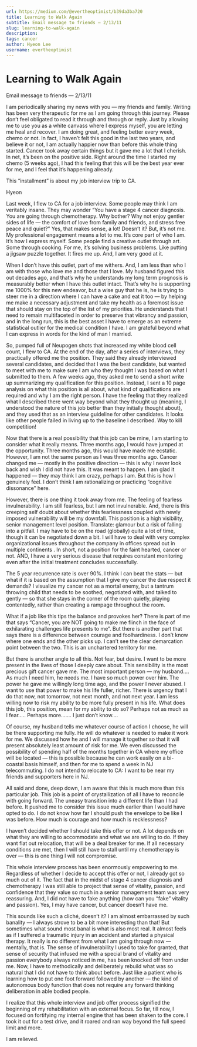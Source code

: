 ```yaml
---
url: https://medium.com/@evertheoptimist/b39da3ba720
title: Learning to Walk Again
subtitle: Email message to friends — 2/13/11
slug: learning-to-walk-again
description: 
tags: cancer
author: Hyeon Lee
username: evertheoptimist
---
```


# Learning to Walk Again

Email message to friends — 2/13/11

I am periodically sharing my news with you — my friends and family. Writing has been very therapeutic for me as I am going through this journey. Please don’t feel obligated to read it through and through or reply. Just by allowing me to use you as a white canvass where I express myself, you are letting me heal and recover. I am doing great, and feeling better every week, chemo or not. In fact, I haven’t felt this good in the last two years, and believe it or not, I am actually happier now than before this whole thing started. Cancer took away certain things but it gave me a lot that I cherish. In net, it’s been on the positive side. Right around the time I started my chemo (5 weeks ago), I had this feeling that this will be the best year ever for me, and I feel that it’s happening already.

This “installment” is about my job interview trip to CA.

Hyeon

Last week, I flew to CA for a job interview. Some people may think I am veritably insane. They may wonder “You have a stage 4 cancer diagnosis. You are going through chemotherapy. Why bother? Why not enjoy gentler sides of life — the comfort of love from family and friends, and stress free peace and quiet?” Yes, that makes sense, a lot! Doesn’t it? But, it’s not me. My professional engagement means a lot to me. It’s core part of who I am. It’s how I express myself. Some people find a creative outlet through art. Some through cooking. For me, it’s solving business problems. Like putting a jigsaw puzzle together. It fires me up. And, I am very good at it.

When I don’t have this outlet, part of me withers. And, I am less than who I am with those who love me and those that I love. My husband figured this out decades ago, and that’s why he understands my long term prognosis is measurably better when I have this outlet intact. That’s why he is supporting me 1000% for this new endeavor, but a wise guy that he is, he is trying to steer me in a direction where I can have a cake and eat it too — by helping me make a necessary adjustment and take my health as a foremost issue that should stay on the top of the list of my priorities. He understands that I need to remain multifaceted in order to preserve that vibrancy and passion, and in the long run, this is the best asset I have to emerge as an extreme statistical outlier for the medical condition I have. I am grateful beyond what I can express in words for the kind of man I married.

So, pumped full of Neupogen shots that increased my white blood cell count, I flew to CA. At the end of the day, after a series of interviews, they practically offered me the position. They said they already interviewed several candidates, and decided that I was the best candidate, but wanted to meet with me to make sure I am who they thought I was based on what I submitted to them. A few weeks ago, they asked me to send a short write up summarizing my qualification for this position. Instead, I sent a 10 page analysis on what this position is all about, what kind of qualifications are required and why I am the right person. I have the feeling that they realized what I described there went way beyond what they thought up (meaning, I understood the nature of this job better than they initially thought about), and they used that as an interview guideline for other candidates. It looks like other people failed in living up to the baseline I described. Way to kill competition!

Now that there is a real possibility that this job can be mine, I am starting to consider what it really means. Three months ago, I would have jumped at the opportunity. Three months ago, this would have made me ecstatic. However, I am not the same person as I was three months ago. Cancer changed me — mostly in the positive direction — this is why I never look back and wish I did not have this. It was meant to happen. I am glad it happened — they may think I am crazy, perhaps I am. But this is how I genuinely feel. I don’t think I am rationalizing or practicing “cognitive dissonance” here.

However, there is one thing it took away from me. The feeling of fearless invulnerability. I am still fearless, but I am not invulnerable. And, there is this creeping self doubt about whether this fearlessness coupled with newly imposed vulnerability will be my downfall. This position is a high visibility, senior management level position. Translate: glamour but a risk of falling into a pitfall. I may have to be on the road (globally) quite a lot of time, though it can be negotiated down a bit. I will have to deal with very complex organizational issues throughout the company in offices spread out in multiple continents . In short, not a position for the faint hearted, cancer or not. AND, I have a very serious disease that requires constant monitoring even after the initial treatment concludes successfully.

The 5 year recurrence rate is over 90%. I think I can beat the stats — but what if it is based on the assumption that I give my cancer the due respect it demands? I visualize my cancer not as a mortal enemy, but a tantrum throwing child that needs to be soothed, negotiated with, and talked to gently — so that she stays in the corner of the room quietly, playing contentedly, rather than creating a rampage throughout the room.

What if a job like this tips the balance and provokes her? There is part of me that says “Cancer, you are NOT going to make me flinch in the face of exhilarating challenges life presents to me”. But there is another part that says there is a difference between courage and foolhardiness. I don’t know where one ends and the other picks up. I can’t see the clear demarcation point between the two. This is an unchartered territory for me.

But there is another angle to all this. Not fear, but desire. I want to be more present in the lives of those I deeply care about. This sensibility is the most precious gift cancer gave me. The most important person — my husband…. As much I need him, he needs me. I have so much power over him. The power he gave me willingly long time ago, and the power I never abused. I want to use that power to make his life fuller, richer. There is urgency that I do that now, not tomorrow, not next month, and not next year. I am less willing now to risk my ability to be more fully present in his life. What does this job, this position, mean for my ability to do so? Perhaps not as much as I fear….. Perhaps more……. I just don’t know….

Of course, my husband tells me whatever course of action I choose, he will be there supporting me fully. He will do whatever is needed to make it work for me. We discussed how he and I will manage it together so that it will present absolutely least amount of risk for me. We even discussed the possibility of spending half of the months together in CA where my office will be located — this is possible because he can work easily on a bi-coastal basis himself, and then for me to spend a week in NJ telecommuting. I do not intend to relocate to CA: I want to be near my friends and supporters here in NJ.

All said and done, deep down, I am aware that this is much more than this particular job. This job is a point of crystallization of all I have to reconcile with going forward. The uneasy transition into a different life than I had before. It pushed me to consider this issue much earlier than I would have opted to do. I do not know how far I should push the envelope to be like I was before. How much is courage and how much is recklessness?

I haven’t decided whether I should take this offer or not. A lot depends on what they are willing to accommodate and what we are willing to do. If they want flat out relocation, that will be a deal breaker for me. If all necessary conditions are met, then I will still have to stall until my chemotherapy is over — this is one thing I will not compromise.

This whole interview process has been enormously empowering to me. Regardless of whether I decide to accept this offer or not, I already got so much out of it. The fact that in the midst of stage 4 cancer diagnosis and chemotherapy I was still able to project that sense of vitality, passion, and confidence that they value so much in a senior management team was very reassuring. And, I did not have to fake anything (how can you “fake” vitality and passion). Yes, I may have cancer, but cancer doesn’t have me.

This sounds like such a cliché, doesn’t it? I am almost embarrassed by such banality — I always strove to be a bit more interesting than that! But sometimes what sound most banal is what is also most real. It almost feels as if I suffered a traumatic injury in an accident and started a physical therapy. It really is no different from what I am going through now — mentally, that is. The sense of invulnerability I used to take for granted, that sense of security that infused me with a special brand of vitality and passion everybody always noticed in me, has been knocked off from under me. Now, I have to methodically and deliberately rebuild what was so natural that I did not have to think about before. Just like a patient who is learning how to put one foot forward followed by another — the kind of autonomous body function that does not require any forward thinking deliberation in able bodied people.

I realize that this whole interview and job offer process signified the beginning of my rehabilitation with an external focus. So far, till now, I focused on fortifying my internal engine that has been shaken to the core. I took it out for a test drive, and it roared and ran way beyond the full speed limit and more.

I am relieved.


